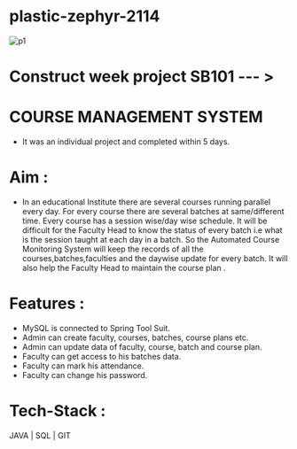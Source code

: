 # plastic-zephyr-2114

![p1](https://trainingorchestra.com/wp-content/uploads/2017/10/course-management-system.png)

# Construct week project SB101 --- > 
# COURSE MANAGEMENT SYSTEM
- It was an individual project and completed within 5 days.

# Aim :
- In an educational  Institute there are several courses running parallel  every day. For every course there are several batches at same/different time. Every course has a session wise/day wise schedule. It will be difficult for the Faculty Head to know the status of every batch i.e what is the session taught at each day in a batch.
So the Automated Course Monitoring System will keep the records of all the courses,batches,faculties and the daywise update for every batch. It will also help the Faculty Head to maintain the course plan .

# Features :
- MySQL is connected to Spring Tool Suit.
- Admin can create faculty, courses, batches, course plans etc.
- Admin can update data of faculty, course, batch and course plan.
- Faculty can get access to his batches data.
- Faculty can mark his attendance.
- Faculty can change his password.

# Tech-Stack :
  JAVA |  SQL  |  GIT 

